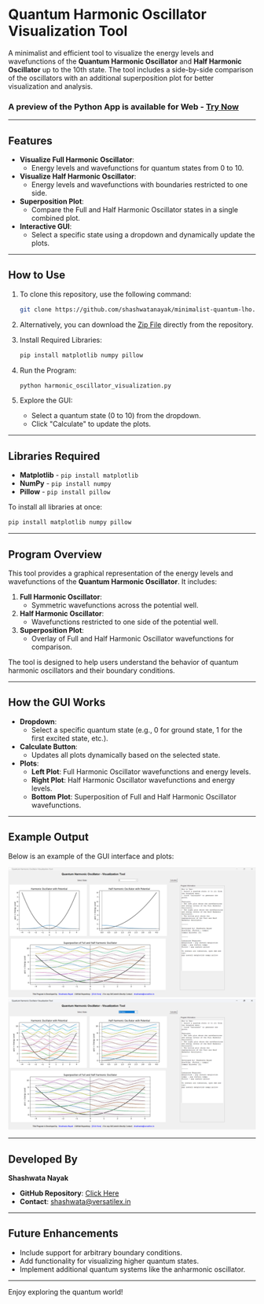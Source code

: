 # Quantum Harmonic Oscillator Visualization Tool

A minimalist and efficient tool to visualize the energy levels and wavefunctions of the **Quantum Harmonic Oscillator** and **Half Harmonic Oscillator** up to the 10th state. The tool includes a side-by-side comparison of the oscillators with an additional superposition plot for better visualization and analysis.

### A preview of the Python App is available for Web - [Try Now](https://shashwatanayak.github.io/minimalist-quantum-lho/)

---

## Features

- **Visualize Full Harmonic Oscillator**:
  - Energy levels and wavefunctions for quantum states from 0 to 10.
- **Visualize Half Harmonic Oscillator**:
  - Energy levels and wavefunctions with boundaries restricted to one side.
- **Superposition Plot**:
  - Compare the Full and Half Harmonic Oscillator states in a single combined plot.
- **Interactive GUI**:
  - Select a specific state using a dropdown and dynamically update the plots.

---

## How to Use

1. To clone this repository, use the following command:
   ```bash
   git clone https://github.com/shashwatanayak/minimalist-quantum-lho.git

2. Alternatively, you can download the [Zip File](https://github.com/shashwatanayak/minimalist-quantum-lho/blob/main/harmonic_oscillator_visualization.zip) directly from the repository.
  
3. Install Required Libraries:
   ```bash
   pip install matplotlib numpy pillow
   ```

4. Run the Program:
   ```bash
   python harmonic_oscillator_visualization.py
   ```

5. Explore the GUI:
   - Select a quantum state (0 to 10) from the dropdown.
   - Click "Calculate" to update the plots.

---

## Libraries Required

- **Matplotlib** - `pip install matplotlib`
- **NumPy** - `pip install numpy`
- **Pillow** - `pip install pillow`

To install all libraries at once:
```bash
pip install matplotlib numpy pillow
```

---

## Program Overview

This tool provides a graphical representation of the energy levels and wavefunctions of the **Quantum Harmonic Oscillator**. It includes:

1. **Full Harmonic Oscillator**:
   - Symmetric wavefunctions across the potential well.
2. **Half Harmonic Oscillator**:
   - Wavefunctions restricted to one side of the potential well.
3. **Superposition Plot**:
   - Overlay of Full and Half Harmonic Oscillator wavefunctions for comparison.

The tool is designed to help users understand the behavior of quantum harmonic oscillators and their boundary conditions.

---

## How the GUI Works

- **Dropdown**:
  - Select a specific quantum state (e.g., 0 for ground state, 1 for the first excited state, etc.).
- **Calculate Button**:
  - Updates all plots dynamically based on the selected state.
- **Plots**:
  - **Left Plot**: Full Harmonic Oscillator wavefunctions and energy levels.
  - **Right Plot**: Half Harmonic Oscillator wavefunctions and energy levels.
  - **Bottom Plot**: Superposition of Full and Half Harmonic Oscillator wavefunctions.

---

## Example Output

Below is an example of the GUI interface and plots:

![Quantum Harmonic Oscillator Visualization - 1st Excited State](screenshot.png)
![Quantum Harmonic Oscillator Visualization - All States](screenshot2.png)

---

## Developed By

**Shashwata Nayak**  
- **GitHub Repository**: [Click Here](https://github.com/shashwatanayak/minimalist-quantum-lho)  
- **Contact**: [shashwata@versatilex.in](mailto:shashwata@versatilex.in)

---

## Future Enhancements

- Include support for arbitrary boundary conditions.
- Add functionality for visualizing higher quantum states.
- Implement additional quantum systems like the anharmonic oscillator.

---

Enjoy exploring the quantum world!

